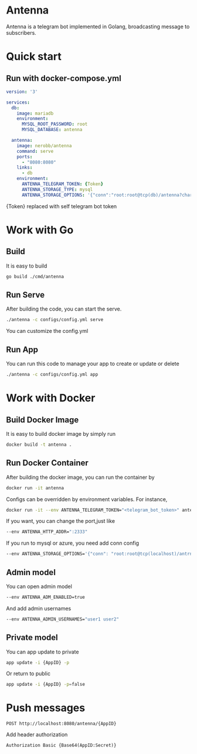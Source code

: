 # Antenna
Antenna is a telegram bot implemented in Golang, broadcasting message to subscribers.

# Quick start
## Run with docker-compose.yml
```yml
version: '3'

services:
  db:
    image: mariadb
    environment:
      MYSQL_ROOT_PASSWORD: root
      MYSQL_DATABASE: antenna

  antenna:
    image: nerobb/antenna
    command: serve
    ports:
      - "8080:8080"
    links:
      - db
    environment:
      ANTENNA_TELEGRAM_TOKEN: {Token}
      ANTENNA_STORAGE_TYPE: mysql
      ANTENNA_STORAGE_OPTIONS: '{"conn":"root:root@tcp(db)/antenna?charset=utf8"}'
```
{Token} replaced with self telegram bot token

# Work with Go
## Build
It is easy to build
```bash
go build ./cmd/antenna
```

## Run Serve
After building the code, you can start the serve.
```bash
./antenna -c configs/config.yml serve
```
You can customize the config.yml

## Run App
You can run this code to manage your app to create or update or delete
```bash
./antenna -c configs/config.yml app
```

# Work with Docker
## Build Docker Image
It is easy to build docker image by simply run
```bash
docker build -t antenna .
```

## Run Docker Container
After building the docker image, you can run the container by
```bash
docker run -it antenna
```
Configs can be overridden by environment variables. For instance,
```bash
docker run -it --env ANTENNA_TELEGRAM_TOKEN="<telegram_bot_token>" antenna
```

If you want, you can change the port,just like
```bash
--env ANTENNA_HTTP_ADDR=":2333"
```

If you run to mysql or azure, you need add conn config
```bash
--env ANTENNA_STORAGE_OPTIONS='{"conn": "root:root@tcp(localhost)/antrnna?charset=utf8"}'
```

## Admin model
You can open admin model
```bash
--env ANTENNA_ADM_ENABLED=true
```

And add admin usernames
```bash
--env ANTENNA_ADMIN_USERNAMES="user1 user2"
```

## Private model
You can app update to private
```bash
app update -i {AppID} -p
```
Or return to public
```bash
app update -i {AppID} -p=false
```

# Push messages
```
POST http://localhost:8080/antenna/{AppID}
```
Add header authorization
```
Authorization Basic {Base64(AppID:Secret)}
```
